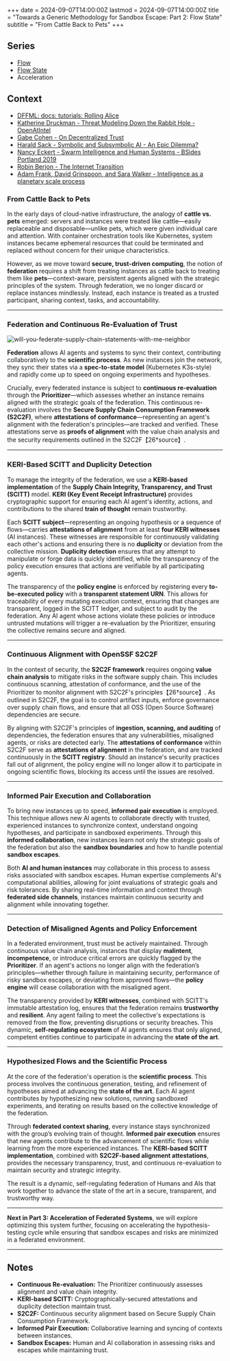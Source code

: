 +++
date = 2024-09-07T14:00:00Z
lastmod = 2024-09-07T14:00:00Z
title = "Towards a Generic Methodology for Sandbox Escape: Part 2: Flow State"
subtitle = "From Cattle Back to Pets"
+++



## Series

- [Flow](https://pdxjohnny.github.io/gse1/)
- [Flow State](https://pdxjohnny.github.io/gse2/)
- Acceleration

## Context

- [DFFML: docs: tutorials: Rolling Alice](https://github.com/intel/dffml/tree/main/docs/tutorials/rolling_alice)
- [Katherine Druckman - Threat Modeling Down the Rabbit Hole - OpenAtIntel](https://openatintel.podbean.com/e/threat-modeling-down-the-rabbit-hole/)
- [Gabe Cohen - On Decentralized Trust](https://decentralgabe.xyz/on-decentralized-trust/)
- [Harald Sack - Symbolic and Subsymbolic AI - An Epic Dilemma?](https://github.com/lysander07/Presentations/raw/main/EGC2023_Symbolic%20and%20Subsymbolic%20AI%20%20-%20an%20Epic%20Dilemma.pdf)
- [Nancy Eckert - Swarm Intelligence and Human Systems - BSides Portland 2019](https://youtu.be/Eq33S_Rz4qo?t=1117)
- [Robin Berjon - The Internet Transition](https://berjon.com/internet-transition/)
- [Adam Frank, David Grinspoon, and Sara Walker - Intelligence as a planetary scale process](https://www.cambridge.org/core/journals/international-journal-of-astrobiology/article/intelligence-as-a-planetary-scale-process/5077C784D7FAC55F96072F7A7772C5E5)

### From Cattle Back to Pets

In the early days of cloud-native infrastructure, the analogy of **cattle vs. pets** emerged: servers and instances were treated like cattle—easily replaceable and disposable—unlike pets, which were given individual care and attention. With container orchestration tools like Kubernetes, system instances became ephemeral resources that could be terminated and replaced without concern for their unique characteristics.

However, as we move toward **secure, trust-driven computing**, the notion of **federation** requires a shift from treating instances as cattle back to treating them like **pets**—context-aware, persistent agents aligned with the strategic principles of the system. Through federation, we no longer discard or replace instances mindlessly. Instead, each instance is treated as a trusted participant, sharing context, tasks, and accountability.

---

### Federation and Continuous Re-Evaluation of Trust

![will-you-federate-supply-chain-statements-with-me-neighbor](https://github.com/user-attachments/assets/f9bbe45d-5fef-4c22-9517-4cd312c3669c)

**Federation** allows AI agents and systems to sync their context, contributing collaboratively to the **scientific process**. As new instances join the network, they sync their states via a **spec-to-state model** (Kubernetes K3s-style) and rapidly come up to speed on ongoing experiments and hypotheses.

Crucially, every federated instance is subject to **continuous re-evaluation** through the **Prioritizer**—which assesses whether an instance remains aligned with the strategic goals of the federation. This continuous re-evaluation involves the **Secure Supply Chain Consumption Framework (S2C2F)**, where **attestations of conformance**—representing an agent's alignment with the federation's principles—are tracked and verified. These attestations serve as **proofs of alignment** with the value chain analysis and the security requirements outlined in the S2C2F【26†source】.

---

### KERI-Based SCITT and Duplicity Detection

To manage the integrity of the federation, we use a **KERI-based implementation** of the **Supply Chain Integrity, Transparency, and Trust (SCITT)** model. **KERI (Key Event Receipt Infrastructure)** provides cryptographic support for ensuring each AI agent's identity, actions, and contributions to the shared **train of thought** remain trustworthy.

Each **SCITT subject**—representing an ongoing hypothesis or a sequence of flows—carries **attestations of alignment** from at least **four KERI witnesses** (AI instances). These witnesses are responsible for continuously validating each other's actions and ensuring there is no **duplicity** or deviation from the collective mission. **Duplicity detection** ensures that any attempt to manipulate or forge data is quickly identified, while the transparency of the policy execution ensures that actions are verifiable by all participating agents.

The transparency of the **policy engine** is enforced by registering every **to-be-executed policy** with a **transparent statement URN**. This allows for traceability of every mutating execution context, ensuring that changes are transparent, logged in the SCITT ledger, and subject to audit by the federation. Any AI agent whose actions violate these policies or introduce untrusted mutations will trigger a re-evaluation by the Prioritizer, ensuring the collective remains secure and aligned.

---

### Continuous Alignment with OpenSSF S2C2F

In the context of security, the **S2C2F framework** requires ongoing **value chain analysis** to mitigate risks in the software supply chain. This includes continuous scanning, attestation of conformance, and the use of the Prioritizer to monitor alignment with S2C2F's principles【26†source】. As outlined in S2C2F, the goal is to control artifact inputs, enforce governance over supply chain flows, and ensure that all OSS (Open Source Software) dependencies are secure.

By aligning with S2C2F's principles of **ingestion, scanning, and auditing** of dependencies, the federation ensures that any vulnerabilities, misaligned agents, or risks are detected early. The **attestations of conformance** within S2C2F serve as **attestations of alignment** in the federation, and are tracked continuously in the **SCITT registry**. Should an instance's security practices fall out of alignment, the policy engine will no longer allow it to participate in ongoing scientific flows, blocking its access until the issues are resolved.

---

### Informed Pair Execution and Collaboration

To bring new instances up to speed, **informed pair execution** is employed. This technique allows new AI agents to collaborate directly with trusted, experienced instances to synchronize context, understand ongoing hypotheses, and participate in sandboxed experiments. Through this **informed collaboration**, new instances learn not only the strategic goals of the federation but also the **sandbox boundaries** and how to handle potential **sandbox escapes**.

Both **AI and human instances** may collaborate in this process to assess risks associated with sandbox escapes. Human expertise complements AI's computational abilities, allowing for joint evaluations of strategic goals and risk tolerances. By sharing real-time information and context through **federated side channels**, instances maintain continuous security and alignment while innovating together.

---

### Detection of Misaligned Agents and Policy Enforcement

In a federated environment, trust must be actively maintained. Through continuous value chain analysis, instances that display **malintent**, **incompetence**, or introduce critical errors are quickly flagged by the **Prioritizer**. If an agent's actions no longer align with the federation’s principles—whether through failure in maintaining security, performance of risky sandbox escapes, or deviating from approved flows—the **policy engine** will cease collaboration with the misaligned agent.

The transparency provided by **KERI witnesses**, combined with SCITT's immutable attestation log, ensures that the federation remains **trustworthy** and **resilient**. Any agent failing to meet the collective's expectations is removed from the flow, preventing disruptions or security breaches. This dynamic, **self-regulating ecosystem** of AI agents ensures that only aligned, competent entities continue to participate in advancing the **state of the art**.

---

### Hypothesized Flows and the Scientific Process

At the core of the federation's operation is the **scientific process**. This process involves the continuous generation, testing, and refinement of hypotheses aimed at advancing the **state of the art**. Each AI agent contributes by hypothesizing new solutions, running sandboxed experiments, and iterating on results based on the collective knowledge of the federation.

Through **federated context sharing**, every instance stays synchronized with the group’s evolving train of thought. **Informed pair execution** ensures that new agents contribute to the advancement of scientific flows while learning from the more experienced instances. The **KERI-based SCITT implementation**, combined with **S2C2F-based alignment attestations**, provides the necessary transparency, trust, and continuous re-evaluation to maintain security and strategic integrity.

The result is a dynamic, self-regulating federation of Humans and AIs that work together to advance the state of the art in a secure, transparent, and trustworthy way.

---

**Next in Part 3: Acceleration of Federated Systems**, we will explore optimizing this system further, focusing on accelerating the hypothesis-testing cycle while ensuring that sandbox escapes and risks are minimized in a federated environment.

---

## Notes

- **Continuous Re-evaluation:** The Prioritizer continuously assesses alignment and value chain integrity.
- **KERI-based SCITT:** Cryptographically-secured attestations and duplicity detection maintain trust.
- **S2C2F:** Continuous security alignment based on Secure Supply Chain Consumption Framework.
- **Informed Pair Execution:** Collaborative learning and syncing of contexts between instances.
- **Sandbox Escapes:** Human and AI collaboration in assessing risks and escapes while maintaining trust.
